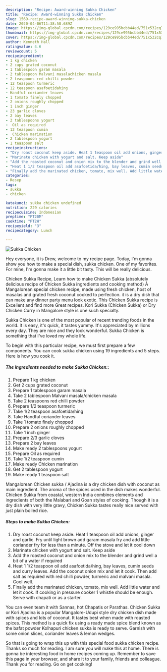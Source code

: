 ```yaml
---
description: "Recipe: Award-winning Sukka Chicken"
title: "Recipe: Award-winning Sukka Chicken"
slug: 1569-recipe-award-winning-sukka-chicken
date: 2020-04-06T11:38:58.689Z
image: https://img-global.cpcdn.com/recipes/129ce995bcbb44ed/751x532cq70/sukka-chicken-recipe-main-photo.jpg
thumbnail: https://img-global.cpcdn.com/recipes/129ce995bcbb44ed/751x532cq70/sukka-chicken-recipe-main-photo.jpg
cover: https://img-global.cpcdn.com/recipes/129ce995bcbb44ed/751x532cq70/sukka-chicken-recipe-main-photo.jpg
author: Kenneth Hall
ratingvalue: 4.6
reviewcount: 5
recipeingredient:
- 1 kg chicken
- 2 cups grated coconut
- 1 tablespoon garam masala
- 2 tablespoon Malvani masalachicken masala
- 2 teaspoons red chilli powder
- 12 teaspoon turmeric
- 12 teaspoon asafoetidahing
- Handful coriander leaves
- 1 tomato finely chopped
- 2 onions roughly chopped
- 1 inch ginger
- 23 garlic cloves
- 2 bay leaves
- 2 tablespoons yogurt
-  Oil as required
- 12 teaspoon cumin
-  Chicken marination
- 2 tablespoon yogurt
- 1 teaspoon salt
recipeinstructions:
- "Dry roast coconut keep aside. Heat 1 teaspoon oil add onions, ginger and garlic. Fry until light brown add garam masala fry and add little coriander fry for less than a minute. Off the stove and let it cool down"
- "Marinate chicken with yogurt and salt. Keep aside"
- "Add the roasted coconut and onion mix to the blender and grind well a bit of a water if required"
- "Heat 1 1/2 teaspoon oil add asafoetida/hing, bay leaves, cumin seeds and curry leaves. Add the coconut onion mix and let it cook. Then add salt as required with red chilli powder, turmeric and malvani masala. Cool well."
- "Finally add the marinated chicken, tomato, mix well. Add little water and let it cook. If cooking in pressure cooker 1 whistle should be enough. Serve with chapati or as a starter."
categories:
- Resep
tags:
- sukka
- chicken

katakunci: sukka chicken undefined
nutrition: 229 calories
recipecuisine: Indonesian
preptime: "PT20M"
cooktime: "PT2H"
recipeyield: "3"
recipecategory: Lunch

---
```



![Sukka Chicken](https://img-global.cpcdn.com/recipes/129ce995bcbb44ed/751x532cq70/sukka-chicken-recipe-main-photo.jpg)

Hey everyone, it is Drew, welcome to my recipe page. Today, I'm gonna show you how to make a special dish, sukka chicken. One of my favorites. For mine, I'm gonna make it a little bit tasty. This will be really delicious.

Chicken Sukka Recipe, Learn how to make Chicken Sukka (absolutely delicious recipe of Chicken Sukka ingredients and cooking method) A Mangalorean special chicken recipe, made using fresh chicken, host of masalas and grated fresh coconut cooked to perfection. it is a dry dish that can make any dinner party menu look exotic. This Chicken Sukka recipe is Excellent and find more Great recipes. Kori Sukka (Chicken Sukka) or Dry Chicken Curry in Mangalore style is one such specialty.

Sukka Chicken is one of the most popular of recent trending foods in the world. It is easy, it's quick, it tastes yummy. It's appreciated by millions every day. They are nice and they look wonderful. Sukka Chicken is something that I've loved my whole life.


To begin with this particular recipe, we must first prepare a few components. You can cook sukka chicken using 19 ingredients and 5 steps. Here is how you cook it.

##### The ingredients needed to make Sukka Chicken::

1. Prepare 1 kg chicken
1. Get 2 cups grated coconut
1. Prepare 1 tablespoon garam masala
1. Take 2 tablespoon Malvani masala/chicken masala
1. Take 2 teaspoons red chilli powder
1. Prepare 1/2 teaspoon turmeric
1. Take 1/2 teaspoon asafoetida/hing
1. Take Handful coriander leaves
1. Take 1 tomato finely chopped
1. Prepare 2 onions roughly chopped
1. Take 1 inch ginger
1. Prepare 2/3 garlic cloves
1. Prepare 2 bay leaves
1. Make ready 2 tablespoons yogurt
1. Prepare  Oil as required
1. Take 1/2 teaspoon cumin
1. Make ready  Chicken marination
1. Get 2 tablespoon yogurt
1. Make ready 1 teaspoon salt


Mangalorean Chicken sukka / Ajadina is a dry chicken dish with coconut as main ingredient. The aroma of the spices used in the dish makes wonderful. Chicken Sukka from coastal, western India combines elements and ingredients of both the Malabari and Goan styles of cooking. Though it is a dry dish with very little gravy, Chicken Sukka tastes really nice served with just plain boiled rice. 

##### Steps to make Sukka Chicken:

1. Dry roast coconut keep aside. Heat 1 teaspoon oil add onions, ginger and garlic. Fry until light brown add garam masala fry and add little coriander fry for less than a minute. Off the stove and let it cool down
1. Marinate chicken with yogurt and salt. Keep aside
1. Add the roasted coconut and onion mix to the blender and grind well a bit of a water if required
1. Heat 1 1/2 teaspoon oil add asafoetida/hing, bay leaves, cumin seeds and curry leaves. Add the coconut onion mix and let it cook. Then add salt as required with red chilli powder, turmeric and malvani masala. Cool well.
1. Finally add the marinated chicken, tomato, mix well. Add little water and let it cook. If cooking in pressure cooker 1 whistle should be enough. Serve with chapati or as a starter.


You can even team it with Sannas, hot Chapatis or Parathas. Chicken Sukka or Kori Ajadina is a popular Mangalore-Udupi style dry chicken dish made with spices and lots of coconut. It tastes best when made with roasted spices. This method is a quick fix using a ready made spice blend known as the bafat powder Kolhapuri chicken sukka is ready to serve. Garnish with some onion slices, coriander leaves &amp; lemon wedges. 

So that is going to wrap this up with this special food sukka chicken recipe. Thanks so much for reading. I am sure you will make this at home. There is gonna be interesting food in home recipes coming up. Remember to save this page in your browser, and share it to your family, friends and colleague. Thank you for reading. Go on get cooking!

